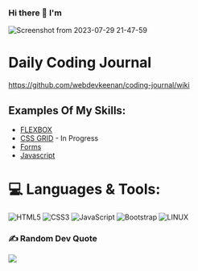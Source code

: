 ### Hi there 👋 I'm

![Screenshot from 2023-07-29 21-47-59](https://github.com/webdevkeenan/webdevkeenan/assets/42125735/b3ab6765-cde2-4e86-a609-a2e12d9c1c74)


# Daily Coding Journal
https://github.com/webdevkeenan/coding-journal/wiki

## Examples Of My Skills:
+ [FLEXBOX](https://github.com/webdevkeenan/landing_page)
+ [CSS GRID](https://github.com/webdevkeenan/product_landing-page) - In Progress
+ [Forms](https://github.com/webdevkeenan/survey_form)
+ [Javascript](https://github.com/webdevkeenan/rockPaperScissors_Game)
  

# 💻 Languages & Tools:
![HTML5](https://img.shields.io/badge/html5-%23E34F26.svg?style=for-the-badge&logo=html5&logoColor=white) ![CSS3](https://img.shields.io/badge/css3-%231572B6.svg?style=for-the-badge&logo=css3&logoColor=white) ![JavaScript](https://img.shields.io/badge/javascript-%23323330.svg?style=for-the-badge&logo=javascript&logoColor=%23F7DF1E) ![Bootstrap](https://img.shields.io/badge/bootstrap-%23563D7C.svg?style=for-the-badge&logo=bootstrap&logoColor=white) ![LINUX](https://img.shields.io/badge/Linux-FCC624?style=for-the-badge&logo=linux&logoColor=black)

### ✍️ Random Dev Quote
![](https://quotes-github-readme.vercel.app/api?type=horizontal&theme=radical)



<!--
**webdevkeenan/webdevkeenan** is a ✨ _special_ ✨ repository because its `README.md` (this file) appears on your GitHub profile.

Here are some ideas to get you started:

- 🔭 I’m currently working on ...
- 🌱 I’m currently learning ...
- 👯 I’m looking to collaborate on ...
- 🤔 I’m looking for help with ...
- 💬 Ask me about ...
- 📫 How to reach me: ...
- 😄 Pronouns: ...
- ⚡ Fun fact: ...
-->
